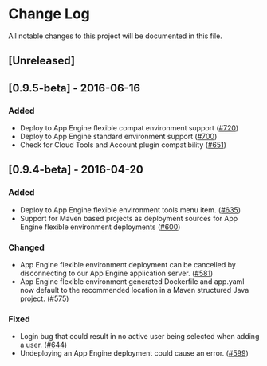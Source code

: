# Change Log
All notable changes to this project will be documented in this file.

## [Unreleased]

## [0.9.5-beta] - 2016-06-16
### Added
- Deploy to App Engine flexible compat environment support
([#720](https://github.com/GoogleCloudPlatform/gcloud-intellij/issues/720))
- Deploy to App Engine standard environment support
([#700](https://github.com/GoogleCloudPlatform/gcloud-intellij/pull/700))
- Check for Cloud Tools and Account plugin compatibility
([#651](https://github.com/GoogleCloudPlatform/gcloud-intellij/issues/650))

## [0.9.4-beta] - 2016-04-20
### Added
- Deploy to App Engine flexible environment tools menu item. ([#635](https://github.com/GoogleCloudPlatform/gcloud-intellij/issues/635))
- Support for Maven based projects as deployment sources for App Engine flexible environment deployments ([#600](https://github.com/GoogleCloudPlatform/gcloud-intellij/issues/600))

### Changed
- App Engine flexible environment deployment can be cancelled by disconnecting to our App Engine application server. ([#581](https://github.com/GoogleCloudPlatform/gcloud-intellij/issues/581))
- App Engine flexible environment generated Dockerfile and app.yaml now default to the recommended location in a Maven structured Java project. ([#575](https://github.com/GoogleCloudPlatform/gcloud-intellij/issues/575))

### Fixed
- Login bug that could result in no active user being selected when adding a user. ([#644](https://github.com/GoogleCloudPlatform/gcloud-intellij/issues/644))
- Undeploying an App Engine deployment could cause an error. ([#599](https://github.com/GoogleCloudPlatform/gcloud-intellij/issues/599))
